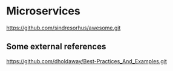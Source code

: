 # Microservices

https://github.com/sindresorhus/awesome.git

## Some external references

https://github.com/dholdaway/Best-Practices_And_Examples.git
